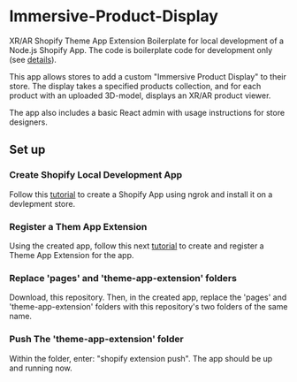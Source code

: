 # Immersive-Product-Display
XR/AR Shopify Theme App Extension Boilerplate for local development of a Node.js Shopify App. The code is boilerplate code for development only (see [details](https://github.com/Shopify/shopify-node-api/blob/main/docs/issues.md)).

This app allows stores to add a custom "Immersive Product Display" to their store. The display takes a specified products collection, and for each product with an uploaded 3D-model, displays an XR/AR product viewer. 

The app also includes a basic React admin with usage instructions for store designers.

## Set up

### Create Shopify Local Development App
Follow this [tutorial](https://shopify.dev/apps/getting-started/create#step-4-install-your-app-on-your-development-store) to create a Shopify App using ngrok and install it on a devlepment store.

### Register a Them App Extension
Using the created app, follow this next [tutorial](https://shopify.dev/apps/online-store/theme-app-extensions/getting-started#scaffold-and-register-a-theme-app-extension) to create and register a Theme App Extension for the app.

### Replace 'pages' and 'theme-app-extension' folders
Download, this repository. Then, in the created app, replace the 'pages' and 'theme-app-extension' folders with this repository's two folders of the same name. 

### Push The 'theme-app-extension' folder
Within the folder, enter: "shopify extension push".
The app should be up and running now.

